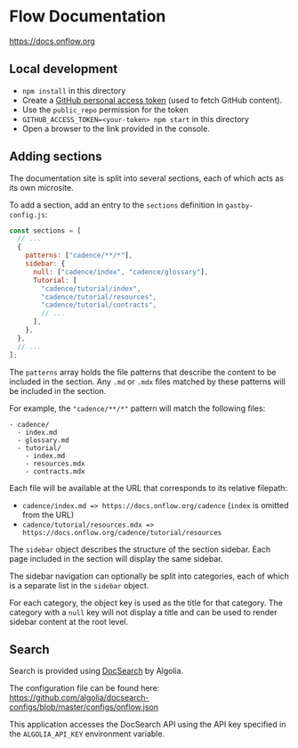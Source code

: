 # Flow Documentation

https://docs.onflow.org

## Local development

- `npm install` in this directory
- Create a [GitHub personal access token](https://docs.github.com/en/github/authenticating-to-github/creating-a-personal-access-token) (used to fetch GitHub content).
- Use the `public_repo` permission for the token
- `GITHUB_ACCESS_TOKEN=<your-token> npm start` in this directory
- Open a browser to the link provided in the console.

## Adding sections

The documentation site is split into several sections,
each of which acts as its own microsite.

To add a section, add an entry to the `sections` definition in `gastby-config.js`:

```js
const sections = [
  // ...
  {
    patterns: ["cadence/**/*"],
    sidebar: {
      null: ["cadence/index", "cadence/glossary"],
      Tutorial: [
        "cadence/tutorial/index",
        "cadence/tutorial/resources",
        "cadence/tutorial/contracts",
        // ...
      ],
    },
  },
  // ...
];
```

The `patterns` array holds the file patterns that describe the content
to be included in the section. Any `.md` or `.mdx` files matched by these
patterns will be included in the section.

For example, the `"cadence/**/*"` pattern will match the following files:

```
- cadence/
  - index.md
  - glossary.md
  - tutorial/
    - index.md
    - resources.mdx
    - contracts.mdx
```

Each file will be available at the URL that corresponds to its relative filepath:

- `cadence/index.md => https://docs.onflow.org/cadence` (`index` is omitted from the URL)
- `cadence/tutorial/resources.mdx => https://docs.onflow.org/cadence/tutorial/resources`

The `sidebar` object describes the structure of the section sidebar.
Each page included in the section will display the same sidebar.

The sidebar navigation can optionally be split into categories,
each of which is a separate list in the `sidebar` object.

For each category, the object key is used as the title for that category.
The category with a `null` key will not display a title and can be used to
render sidebar content at the root level.


## Search

Search is provided using [DocSearch](https://docsearch.algolia.com/) by Algolia.

The configuration file can be found here:
https://github.com/algolia/docsearch-configs/blob/master/configs/onflow.json

This application accesses the DocSearch API using the API key specified in the `ALGOLIA_API_KEY` 
environment variable.
